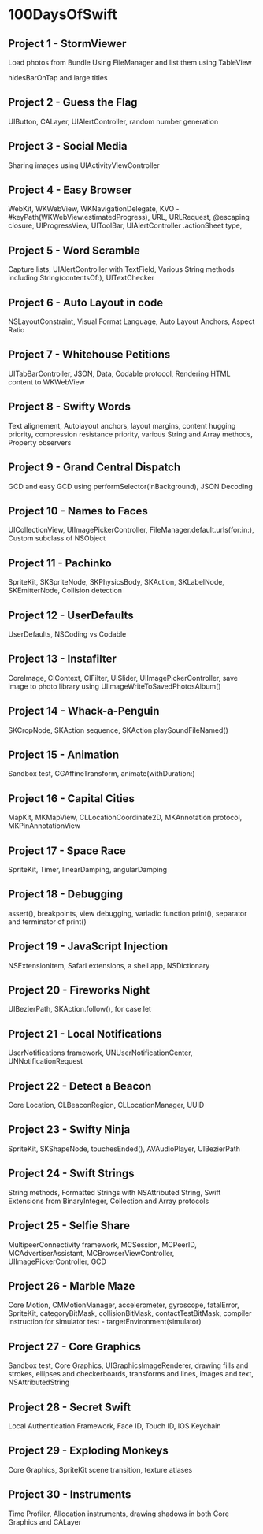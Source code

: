 # 100DaysOfSwift

## Project 1 - StormViewer
Load photos from Bundle Using FileManager and list them using TableView

hidesBarOnTap and large titles

## Project 2 - Guess the Flag
UIButton, CALayer, UIAlertController, random number generation

## Project 3 - Social Media
Sharing images using UIActivityViewController

## Project 4 - Easy Browser
WebKit, WKWebView, WKNavigationDelegate, KVO - #keyPath(WKWebView.estimatedProgress), URL, URLRequest, @escaping closure, UIProgressView, UIToolBar, UIAlertController .actionSheet type,

## Project 5 - Word Scramble
Capture lists, UIAlertController with TextField, Various String methods including String(contentsOf:), UITextChecker

## Project 6 - Auto Layout in code
NSLayoutConstraint, Visual Format Language, Auto Layout Anchors, Aspect Ratio

## Project 7 - Whitehouse Petitions
UITabBarController, JSON, Data, Codable protocol, Rendering HTML content to WKWebView

## Project 8 - Swifty Words
Text alignement, Autolayout anchors, layout margins, content hugging priority, compression resistance priority, various String and Array methods, Property observers

## Project 9 - Grand Central Dispatch
GCD and easy GCD using performSelector(inBackground), JSON Decoding

## Project 10 - Names to Faces
UICollectionView, UIImagePickerController, FileManager.default.urls(for:in:), Custom subclass of NSObject

## Project 11 - Pachinko
SpriteKit, SKSpriteNode, SKPhysicsBody, SKAction, SKLabelNode, SKEmitterNode, Collision detection 

## Project 12 - UserDefaults
UserDefaults, NSCoding vs Codable

## Project 13 - Instafilter
CoreImage, CIContext, CIFilter, UISlider, UIImagePickerController, save image to photo library using UIImageWriteToSavedPhotosAlbum()

## Project 14 - Whack-a-Penguin
SKCropNode, SKAction sequence, SKAction playSoundFileNamed()

## Project 15 - Animation
Sandbox test, CGAffineTransform, animate(withDuration:)

## Project 16 - Capital Cities
MapKit, MKMapView, CLLocationCoordinate2D, MKAnnotation protocol, MKPinAnnotationView

## Project 17 - Space Race
SpriteKit, Timer, linearDamping, angularDamping

## Project 18 - Debugging
assert(), breakpoints, view debugging, variadic function print(), separator and terminator of print()

## Project 19 - JavaScript Injection
NSExtensionItem, Safari extensions, a shell app, NSDictionary

## Project 20 - Fireworks Night
UIBezierPath, SKAction.follow(), for case let

## Project 21 - Local Notifications
UserNotifications framework, UNUserNotificationCenter, UNNotificationRequest

## Project 22 - Detect a Beacon
Core Location, CLBeaconRegion, CLLocationManager, UUID

## Project 23 - Swifty Ninja
SpriteKit, SKShapeNode, touchesEnded(), AVAudioPlayer, UIBezierPath

## Project 24 - Swift Strings
String methods, Formatted Strings with NSAttributed String, Swift Extensions from BinaryInteger, Collection and Array protocols

## Project 25 - Selfie Share
MultipeerConnectivity framework, MCSession, MCPeerID, MCAdvertiserAssistant, MCBrowserViewController, UIImagePickerController, GCD

## Project 26 - Marble Maze
Core Motion, CMMotionManager, accelerometer, gyroscope, fatalError, SpriteKit, categoryBitMask, collisionBitMask, contactTestBitMask, compiler instruction for simulator test - targetEnvironment(simulator)

## Project 27 - Core Graphics
Sandbox test, Core Graphics, UIGraphicsImageRenderer, drawing fills and strokes, ellipses and checkerboards, transforms and lines, images and text, NSAttributedString

## Project 28 - Secret Swift
Local Authentication Framework, Face ID, Touch ID, IOS Keychain

## Project 29 - Exploding Monkeys
Core Graphics, SpriteKit scene transition, texture atlases

## Project 30 - Instruments
Time Profiler, Allocation instruments, drawing shadows in both Core Graphics and CALayer
